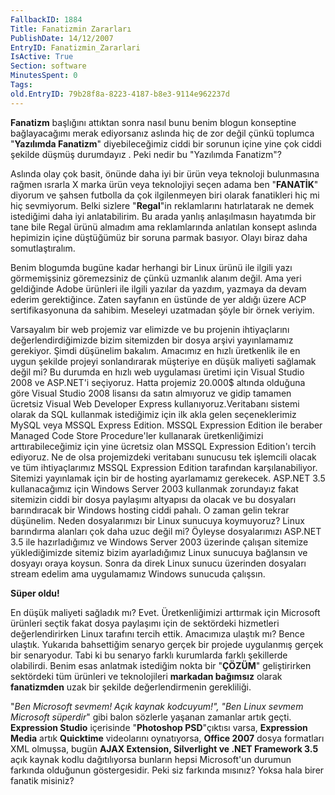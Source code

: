 ```yaml
---
FallbackID: 1884
Title: Fanatizmin Zararları
PublishDate: 14/12/2007
EntryID: Fanatizmin_Zararlari
IsActive: True
Section: software
MinutesSpent: 0
Tags: 
old.EntryID: 79b28f8a-8223-4187-b8e3-9114e962237d
---
```

**Fanatizm** başlığını attıktan sonra nasıl bunu benim blogun konseptine
bağlayacağımı merak ediyorsanız aslında hiç de zor değil çünkü toplumca
"**Yazılımda Fanatizm**" diyebileceğimiz ciddi bir sorunun içine yine
çok ciddi şekilde düşmüş durumdayız . Peki nedir bu "Yazılımda
Fanatizm"?

Aslında olay çok basit, önünde daha iyi bir ürün veya teknoloji
bulunmasına rağmen ısrarla X marka ürün veya teknolojiyi seçen adama ben
"**FANATİK**" diyorum ve şahsen futbolla da çok ilgilenmeyen biri olarak
fanatikleri hiç mi hiç sevmiyorum. Belki sizlere "**Regal**"in
reklamlarını hatırlatarak ne demek istediğimi daha iyi anlatabilirim. Bu
arada yanlış anlaşılmasın hayatımda bir tane bile Regal ürünü almadım
ama reklamlarında anlatılan konsept aslında hepimizin içine düştüğümüz
bir soruna parmak basıyor. Olayı biraz daha somutlaştıralım.

Benim blogumda bugüne kadar herhangi bir Linux ürünü ile ilgili yazı
görmemişsiniz göremezsiniz de çünkü uzmanlık alanım değil. Ama yeri
geldiğinde Adobe ürünleri ile ilgili yazılar da yazdım, yazmaya da devam
ederim gerektiğince. Zaten sayfanın en üstünde de yer aldığı üzere ACP
sertifikasyonuna da sahibim. Meseleyi uzatmadan şöyle bir örnek veriyim.

Varsayalım bir web projemiz var elimizde ve bu projenin ihtiyaçlarını
değerlendirdiğimizde bizim sitemizden bir dosya arşivi yayınlamamız
gerekiyor. Şimdi düşünelim bakalım. Amacımız en hızlı üretkenlik ile en
uygun şekilde projeyi sonlandırarak müşteriye en düşük maliyeti sağlamak
değil mi? Bu durumda en hızlı web uygulaması üretimi için Visual Studio
2008 ve ASP.NET'i seçiyoruz. Hatta projemiz 20.000\$ altında olduğuna
göre Visual Studio 2008 lisansı da satın almıyoruz ve gidip tamamen
ücretsiz Visual Web Developer Express kullanıyoruz.Veritabanı sistemi
olarak da SQL kullanmak istediğimiz için ilk akla gelen seçeneklerimiz
MySQL veya MSSQL Express Edition. MSSQL Expression Edition ile beraber
Managed Code Store Procedure'ler kullanarak üretkenliğimizi
arttırabileceğimiz için yine ücretsiz olan MSSQL Expression Edition'ı
tercih ediyoruz. Ne de olsa projemizdeki veritabanı sunucusu tek
işlemcili olacak ve tüm ihtiyaçlarımız MSSQL Expression Edition
tarafından karşılanabiliyor. Sitemizi yayınlamak için bir de hosting
ayarlamamız gerekecek. ASP.NET 3.5 kullanacağımız için Windows Server
2003 kullanmak zorundayız fakat sitemizin ciddi bir dosya paylaşımı
altyapısı da olacak ve bu dosyaları barındıracak bir Windows hosting
ciddi pahalı. O zaman gelin tekrar düşünelim. Neden dosyalarımızı bir
Linux sunucuya koymuyoruz? Linux barındırma alanları çok daha uzuc değil
mi? Öyleyse dosyalarımızı ASP.NET 3.5 ile hazırladığımız ve Windows
Server 2003 üzerinde çalışan sitemize yüklediğimizde sitemiz bizim
ayarladığımız Linux sunucuya bağlansın ve dosyayı oraya koysun. Sonra da
direk Linux sunucu üzerinden dosyaları stream edelim ama uygulamamız
Windows sunucuda çalışsın.

**Süper oldu!**

En düşük maliyeti sağladık mı? Evet. Üretkenliğimizi arttırmak için
Microsoft ürünleri seçtik fakat dosya paylaşımı için de sektördeki
hizmetleri değerlendirirken Linux tarafını tercih ettik. Amacımıza
ulaştık mı? Bence ulaştık. Yukarıda bahsettiğim senaryo gerçek bir
projede uygulanmış gerçek bir senaryodur. Tabi ki bu senaryo farklı
kurumlarda farklı şekillerde olabilirdi. Benim esas anlatmak istediğim
nokta bir "**ÇÖZÜM**" geliştirirken sektördeki tüm ürünleri ve
teknolojileri **markadan bağımsız** olarak **fanatizmden** uzak bir
şekilde değerlendirmenin gerekliliği.

"*Ben Microsoft sevmem! Açık kaynak kodcuyum!", "Ben Linux sevmem
Microsoft süperdir*" gibi balon sözlerle yaşanan zamanlar artık geçti.
**Expression Studio** içerisinde "**Photoshop PSD**"çıktısı varsa,
**Expression Media** artık **Quicktime** videolarını oynatıyorsa,
**Office 2007** dosya formatları XML olmuşsa, bugün **AJAX Extension,
Silverlight ve .NET Framework 3.5** açık kaynak kodlu dağıtılıyorsa
bunların hepsi Microsoft'un durumun farkında olduğunun göstergesidir.
Peki siz farkında mısınız? Yoksa hala birer fanatik misiniz?


